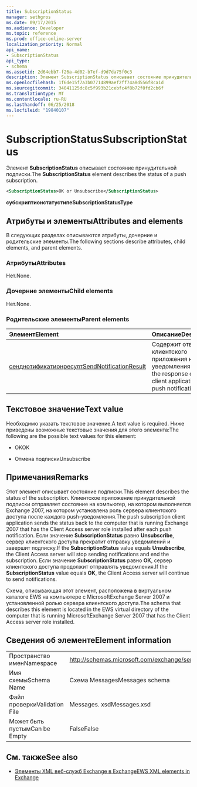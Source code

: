 ```yaml
---
title: SubscriptionStatus
manager: sethgros
ms.date: 09/17/2015
ms.audience: Developer
ms.topic: reference
ms.prod: office-online-server
localization_priority: Normal
api_name:
- SubscriptionStatus
api_type:
- schema
ms.assetid: 2d64ebb7-f26a-4d02-b7ef-d9d7da75f0c3
description: Элемент SubscriptionStatus описывает состояние принудительной подписки.
ms.openlocfilehash: 1f6de15f7a3b07714899aef2ff74a8d556f8ca1d
ms.sourcegitcommit: 34041125dc8c5f993b21cebfc4f8b72f0fd2cb6f
ms.translationtype: MT
ms.contentlocale: ru-RU
ms.lasthandoff: 06/25/2018
ms.locfileid: "19840107"
---
```

# <a name="subscriptionstatus"></a><span data-ttu-id="7d9b7-103">SubscriptionStatus</span><span class="sxs-lookup"><span data-stu-id="7d9b7-103">SubscriptionStatus</span></span>

<span data-ttu-id="7d9b7-104">Элемент **SubscriptionStatus** описывает состояние принудительной подписки.</span><span class="sxs-lookup"><span data-stu-id="7d9b7-104">The **SubscriptionStatus** element describes the status of a push subscription.</span></span> 
  
```xml
<SubscriptionStatus>OK or Unsubscribe</SubscriptionStatus>
```

 <span data-ttu-id="7d9b7-105">**субскриптионстатустипе**</span><span class="sxs-lookup"><span data-stu-id="7d9b7-105">**SubscriptionStatusType**</span></span>
## <a name="attributes-and-elements"></a><span data-ttu-id="7d9b7-106">Атрибуты и элементы</span><span class="sxs-lookup"><span data-stu-id="7d9b7-106">Attributes and elements</span></span>

<span data-ttu-id="7d9b7-107">В следующих разделах описываются атрибуты, дочерние и родительские элементы.</span><span class="sxs-lookup"><span data-stu-id="7d9b7-107">The following sections describe attributes, child elements, and parent elements.</span></span>
  
### <a name="attributes"></a><span data-ttu-id="7d9b7-108">Атрибуты</span><span class="sxs-lookup"><span data-stu-id="7d9b7-108">Attributes</span></span>

<span data-ttu-id="7d9b7-109">Нет.</span><span class="sxs-lookup"><span data-stu-id="7d9b7-109">None.</span></span>
  
### <a name="child-elements"></a><span data-ttu-id="7d9b7-110">Дочерние элементы</span><span class="sxs-lookup"><span data-stu-id="7d9b7-110">Child elements</span></span>

<span data-ttu-id="7d9b7-111">Нет.</span><span class="sxs-lookup"><span data-stu-id="7d9b7-111">None.</span></span>
  
### <a name="parent-elements"></a><span data-ttu-id="7d9b7-112">Родительские элементы</span><span class="sxs-lookup"><span data-stu-id="7d9b7-112">Parent elements</span></span>

|<span data-ttu-id="7d9b7-113">**Элемент**</span><span class="sxs-lookup"><span data-stu-id="7d9b7-113">**Element**</span></span>|<span data-ttu-id="7d9b7-114">**Описание**</span><span class="sxs-lookup"><span data-stu-id="7d9b7-114">**Description**</span></span>|
|:-----|:-----|
|[<span data-ttu-id="7d9b7-115">сенднотификатионресулт</span><span class="sxs-lookup"><span data-stu-id="7d9b7-115">SendNotificationResult</span></span>](sendnotificationresult.md) <br/> |<span data-ttu-id="7d9b7-116">Содержит ответ клиентского приложения на push-уведомления.</span><span class="sxs-lookup"><span data-stu-id="7d9b7-116">Contains the response of the client application' to a push notification.</span></span>  <br/> |
   
## <a name="text-value"></a><span data-ttu-id="7d9b7-117">Текстовое значение</span><span class="sxs-lookup"><span data-stu-id="7d9b7-117">Text value</span></span>

<span data-ttu-id="7d9b7-118">Необходимо указать текстовое значение.</span><span class="sxs-lookup"><span data-stu-id="7d9b7-118">A text value is required.</span></span> <span data-ttu-id="7d9b7-119">Ниже приведены возможные текстовые значения для этого элемента:</span><span class="sxs-lookup"><span data-stu-id="7d9b7-119">The following are the possible text values for this element:</span></span>
  
- <span data-ttu-id="7d9b7-120">OK</span><span class="sxs-lookup"><span data-stu-id="7d9b7-120">OK</span></span>
    
- <span data-ttu-id="7d9b7-121">Отмена подписки</span><span class="sxs-lookup"><span data-stu-id="7d9b7-121">Unsubscribe</span></span>
    
## <a name="remarks"></a><span data-ttu-id="7d9b7-122">Примечания</span><span class="sxs-lookup"><span data-stu-id="7d9b7-122">Remarks</span></span>

<span data-ttu-id="7d9b7-123">Этот элемент описывает состояние подписки.</span><span class="sxs-lookup"><span data-stu-id="7d9b7-123">This element describes the status of the subscription.</span></span> <span data-ttu-id="7d9b7-124">Клиентское приложение принудительной подписки отправляет состояние на компьютер, на котором выполняется Exchange 2007, на котором установлена роль сервера клиентского доступа после каждого push-уведомления.</span><span class="sxs-lookup"><span data-stu-id="7d9b7-124">The push subscription client application sends the status back to the computer that is running Exchange 2007 that has the Client Access server role installed after each push notification.</span></span> <span data-ttu-id="7d9b7-125">Если значение **SubscriptionStatus** равно **Unsubscribe**, сервер клиентского доступа прекратит отправку уведомлений и завершит подписку.</span><span class="sxs-lookup"><span data-stu-id="7d9b7-125">If the **SubscriptionStatus** value equals **Unsubscribe**, the Client Access server will stop sending notifications and end the subscription.</span></span> <span data-ttu-id="7d9b7-126">Если значение **SubscriptionStatus** равно **ОК**, сервер клиентского доступа продолжит отправлять уведомления.</span><span class="sxs-lookup"><span data-stu-id="7d9b7-126">If the **SubscriptionStatus** value equals **OK**, the Client Access server will continue to send notifications.</span></span>
  
<span data-ttu-id="7d9b7-127">Схема, описывающая этот элемент, расположена в виртуальном каталоге EWS на компьютере с MicrosoftExchange Server 2007 и установленной ролью сервера клиентского доступа.</span><span class="sxs-lookup"><span data-stu-id="7d9b7-127">The schema that describes this element is located in the EWS virtual directory of the computer that is running MicrosoftExchange Server 2007 that has the Client Access server role installed.</span></span>
  
## <a name="element-information"></a><span data-ttu-id="7d9b7-128">Сведения об элементе</span><span class="sxs-lookup"><span data-stu-id="7d9b7-128">Element information</span></span>

|||
|:-----|:-----|
|<span data-ttu-id="7d9b7-129">Пространство имен</span><span class="sxs-lookup"><span data-stu-id="7d9b7-129">Namespace</span></span>  <br/> |http://schemas.microsoft.com/exchange/services/2006/messages  <br/> |
|<span data-ttu-id="7d9b7-130">Имя схемы</span><span class="sxs-lookup"><span data-stu-id="7d9b7-130">Schema Name</span></span>  <br/> |<span data-ttu-id="7d9b7-131">Схема Messages</span><span class="sxs-lookup"><span data-stu-id="7d9b7-131">Messages schema</span></span>  <br/> |
|<span data-ttu-id="7d9b7-132">Файл проверки</span><span class="sxs-lookup"><span data-stu-id="7d9b7-132">Validation File</span></span>  <br/> |<span data-ttu-id="7d9b7-133">Messages. xsd</span><span class="sxs-lookup"><span data-stu-id="7d9b7-133">Messages.xsd</span></span>  <br/> |
|<span data-ttu-id="7d9b7-134">Может быть пустым</span><span class="sxs-lookup"><span data-stu-id="7d9b7-134">Can be Empty</span></span>  <br/> |<span data-ttu-id="7d9b7-135">False</span><span class="sxs-lookup"><span data-stu-id="7d9b7-135">False</span></span>  <br/> |
   
## <a name="see-also"></a><span data-ttu-id="7d9b7-136">См. также</span><span class="sxs-lookup"><span data-stu-id="7d9b7-136">See also</span></span>



- [<span data-ttu-id="7d9b7-137">Элементы XML веб-служб Exchange в Exchange</span><span class="sxs-lookup"><span data-stu-id="7d9b7-137">EWS XML elements in Exchange</span></span>](ews-xml-elements-in-exchange.md)

